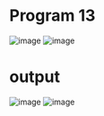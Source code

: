 # Program 13
![image](https://github.com/user-attachments/assets/3d454c2d-69d1-483e-abab-9422ae59c320)
![image](https://github.com/user-attachments/assets/f3672b8e-7c48-45ff-a1c1-3532beea23f3)
# output
![image](https://github.com/user-attachments/assets/c524aa53-e955-4e5c-805a-224911974603)
![image](https://github.com/user-attachments/assets/4ca2de9c-8340-49b9-bc39-998f1c0d5ad8)






